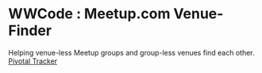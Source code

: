 # WWCode : Meetup.com Venue-Finder

Helping venue-less Meetup groups and group-less venues find each other.
[Pivotal Tracker](https://www.pivotaltracker.com/projects/452745)